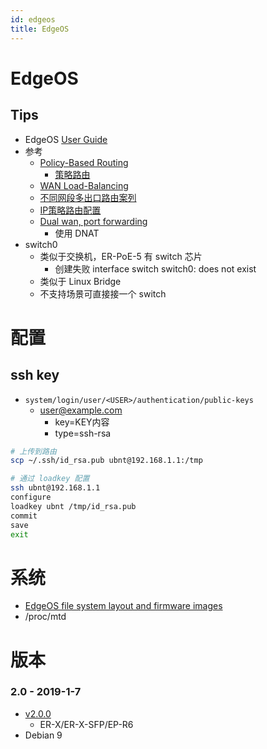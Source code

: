 ```yaml
---
id: edgeos
title: EdgeOS
---
```


# EdgeOS
## Tips
* EdgeOS [User Guide](https://dl.ubnt.com/guides/edgemax/EdgeOS_UG.pdf)
* 参考
  * [Policy-Based Routing](https://help.ui.com/hc/en-us/articles/204952274)
    * [策略路由](https://help.ui.com.cn/hc/zh-cn/articles/360000135162)
  * [WAN Load-Balancing](https://help.ui.com/hc/en-us/articles/205145990)
  * [不同网段多出口路由案列](https://help.ui.com.cn/hc/zh-cn/articles/360000019241)
  * [IP策略路由配置](https://help.ui.com.cn/hc/zh-cn/articles/115000121981)
  * [Dual wan, port forwarding](https://community.ui.com/questions/9974c237-ac77-45d3-a074-3675b50412b6)
    * 使用 DNAT
* switch0
  * 类似于交换机，ER-PoE-5 有 switch 芯片
    * 创建失败 interface switch switch0: does not exist
  * 类似于 Linux Bridge
  * 不支持场景可直接接一个 switch

# 配置

## ssh key
* `system/login/user/<USER>/authentication/public-keys`
  * user@example.com
    * key=KEY内容
    * type=ssh-rsa

```bash
# 上传到路由
scp ~/.ssh/id_rsa.pub ubnt@192.168.1.1:/tmp

# 通过 loadkey 配置
ssh ubnt@192.168.1.1
configure
loadkey ubnt /tmp/id_rsa.pub
commit
save
exit
```

# 系统
* [EdgeOS file system layout and firmware images](https://community.ui.com/questions/b5e5f4c8-20b1-4fae-8689-638ab48cb595)
* /proc/mtd

# 版本

### 2.0 - 2019-1-7
* [v2.0.0](https://community.ui.com/releases/38702c1e-4bab-450e-8bc1-ff9ef863bfb4)
  * ER-X/ER-X-SFP/EP-R6
* Debian 9
